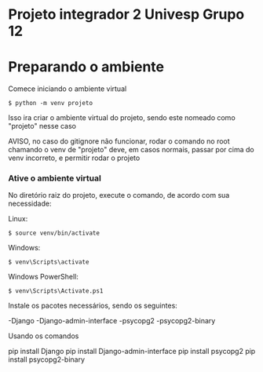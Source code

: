 # Projeto integrador 2 Univesp Grupo 12

# Preparando o ambiente

Comece iniciando o ambiente virtual

```
$ python -m venv projeto
```

Isso ira criar o ambiente virtual do projeto, sendo este nomeado como "projeto" nesse caso

AVISO, no caso do gitignore não funcionar, rodar o comando no root chamando o venv de "projeto" deve, em casos normais, passar por cima do venv incorreto, e permitir rodar o projeto

### Ative o ambiente virtual

No diretório raiz do projeto, execute o comando, de acordo com sua necessidade:

Linux:

```
$ source venv/bin/activate
```

Windows:

```
$ venv\Scripts\activate
```

Windows PowerShell:

```
$ venv\Scripts\Activate.ps1
```

Instale os pacotes necessários, sendo os seguintes:

-Django
-Django-admin-interface
-psycopg2
-psycopg2-binary

Usando os comandos

pip install Django
pip install Django-admin-interface
pip install psycopg2
pip install psycopg2-binary


